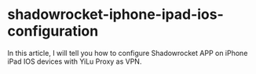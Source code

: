 # shadowrocket-iphone-ipad-ios-configuration
In this article, I will tell you how to configure Shadowrocket APP on iPhone iPad IOS devices with YiLu Proxy as VPN.
